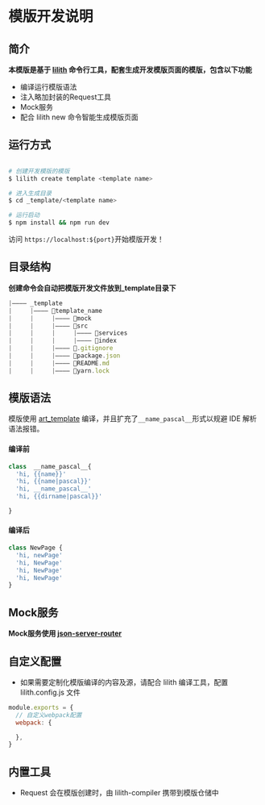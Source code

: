 # 模版开发说明

## 简介
**本模版是基于 [lilith](https://github.com/qfed/lilith) 命令行工具，配套生成开发模版页面的模版，包含以下功能**
  * 编译运行模版语法
  * 注入略加封装的Request工具
  * Mock服务
  * 配合 lilith new 命令智能生成模版页面

## 运行方式
```bash

# 创建开发模版的模版
$ lilith create template <template name>

# 进入生成目录
$ cd _template/<template name>

# 运行启动
$ npm install && npm run dev
```

访问 `https://localhost:${port}`开始模版开发！

## 目录结构
**创建命令会自动把模版开发文件放到_template目录下**
```javascript
|———— _template
|     |———— template_name
|     |     |———— mock
|     |     |———— src
|     |     |     |———— services
|     |     |     |———— index
|     |     |———— .gitignore
|     |     |———— package.json
|     |     |———— README.md
|     |     |———— yarn.lock
```

## 模版语法

模版使用 [art_template](https://github.com/aui/art-template) 编译，并且扩充了`__name_pascal__`形式以规避 IDE 解析语法报错。

#### 编译前

```javascript
class  __name_pascal__{
  'hi, {{name}}'
  'hi, {{name|pascal}}'
  'hi, __name_pascal__'
  'hi, {{dirname|pascal}}'

}
```

#### 编译后
```javascript
class NewPage {
  'hi, newPage'
  'hi, NewPage'
  'hi, NewPage'
  'hi, NewPage'
}
```

## Mock服务

**Mock服务使用 [json-server-router](https://github.com/advence-liz/json-server-router)**

## 自定义配置

* 如果需要定制化模版编译的内容及源，请配合 lilith 编译工具，配置 lilith.config.js 文件

```javascript
module.exports = {
  // 自定义webpack配置
  webpack: {

  },
}
```
## 内置工具

* Request 会在模版创建时，由 lilith-compiler 携带到模版仓储中
